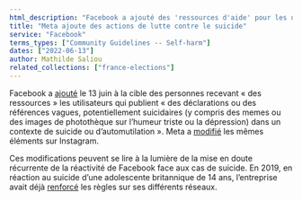 ```yaml
---
html_description: "Facebook a ajouté des 'ressources d'aide' pour les utilisateurs qui publient sur le suicide ou l'automutilation depuis le 13 juin, à la suite d'un examen antérieur depuis 2019."
title: "Meta ajoute des actions de lutte contre le suicide"
service: "Facebook"
terms_types: ["Community Guidelines -- Self-harm"]
dates: ["2022-06-13"]
author: Mathilde Saliou
related_collections: ["france-elections"]
---
```


Facebook a [ajouté](https://github.com/OpenTermsArchive/france-elections-versions/commit/242048233610ece2729d0b39047dcd5adeb21e25) le 13 juin à la cible des personnes recevant « des ressources » les utilisateurs qui publient « des déclarations ou des références vagues, potentiellement suicidaires (y compris des memes ou des images de photothèque sur l’humeur triste ou la dépression) dans un contexte de suicide ou d’automutilation ». Meta a [modifié](https://github.com/OpenTermsArchive/france-elections-versions/commit/82cc72a102fc78107e7094f995e07b9e4364431d) les mêmes éléments sur Instagram.

Ces modifications peuvent se lire à la lumière de la mise en doute récurrente de la réactivité de Facebook face aux cas de suicide. En 2019, en réaction au suicide d’une adolescente britannique de 14 ans, l’entreprise avait déjà [renforcé](https://www.lemonde.fr/pixels/article/2019/02/08/suicide-automutilation-instagram-et-facebook-vont-supprimer-les-contenus-explicites_5421003_4408996.html) les règles sur ses différents réseaux.
